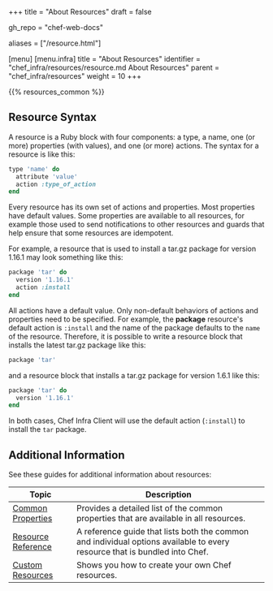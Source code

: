 +++
title = "About Resources"
draft = false

gh_repo = "chef-web-docs"

aliases = ["/resource.html"]

[menu]
  [menu.infra]
    title = "About Resources"
    identifier = "chef_infra/resources/resource.md About Resources"
    parent = "chef_infra/resources"
    weight = 10
+++
<!-- markdownlint-disable-file MD033 -->
{{% resources_common %}}

## Resource Syntax

A resource is a Ruby block with four components: a type, a name, one (or
more) properties (with values), and one (or more) actions. The syntax
for a resource is like this:

```ruby
type 'name' do
  attribute 'value'
  action :type_of_action
end
```

Every resource has its own set of actions and properties. Most
properties have default values. Some properties are available to all
resources, for example those used to send notifications to other
resources and guards that help ensure that some resources are
idempotent.

For example, a resource that is used to install a tar.gz package for
version 1.16.1 may look something like this:

```ruby
package 'tar' do
  version '1.16.1'
  action :install
end
```

All actions have a default value. Only non-default behaviors of actions
and properties need to be specified. For example, the **package**
resource's default action is `:install` and the name of the package
defaults to the `name` of the resource. Therefore, it is possible to
write a resource block that installs the latest tar.gz package like
this:

```ruby
package 'tar'
```

and a resource block that installs a tar.gz package for version 1.6.1
like this:

```ruby
package 'tar' do
  version '1.16.1'
end
```

In both cases, Chef Infra Client will use the default action
(`:install`) to install the `tar` package.

## Additional Information

See these guides for additional information about resources:

<table>
<colgroup>
<col style="width: 25%" />
<col style="width: 75%" />
</colgroup>
<thead>
<tr class="header">
<th>Topic</th>
<th>Description</th>
</tr>
</thead>
<tbody>
<tr>
<td><a href="/resource_common/">Common Properties</a></td>
<td>Provides a detailed list of the common properties that are available in all resources.</td>
</tr>
<tr>
<td><a href="/resources/">Resource Reference</a></td>
<td>A reference guide that lists both the common and individual options available to every resource that is bundled into Chef.</td>
</tr>
<tr>
<td><a href="/custom_resources/">Custom Resources</a></td>
<td>Shows you how to create your own Chef resources.</td>
</tr>
</tbody>
</table>
